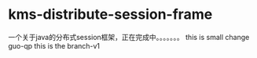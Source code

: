 # kms-distribute-session-frame
一个关于java的分布式session框架，正在完成中。。。。。。。
this is small change
guo-qp
this is the branch-v1